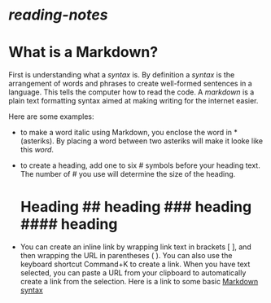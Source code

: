 # _reading-notes_

# What is a Markdown?

  First is understanding what a *syntax* is. By definition a *syntax* is the arrangement of words and phrases to create well-formed sentences in a language.
 This tells the computer how to read the code. A *markdown* is a plain text formatting syntax aimed at making writing for the internet easier. 
 
 Here are some examples:
 
- to make a word italic using Markdown, you enclose the word in *(asteriks). By placing a word between two asteriks 
 will make it looke like this *word*.
 
 - to create a heading, add one to six # symbols before your heading text. The number of # you use will determine the size of the heading.
   # Heading ## heading ### heading #### heading
   
 - You can create an inline link by wrapping link text in brackets [ ], and then wrapping the URL in parentheses ( ). You can also use the keyboard shortcut Command+K to create a link. When you have text selected, you can paste a URL from your clipboard to automatically create a link from the selection.
      Here is a link to some basic [Markdown syntax](https://docs.github.com/en/get-started/writing-on-github/getting-started-with-writing-and-formatting-on-github/basic-writing-and-formatting-syntax)
 
 

